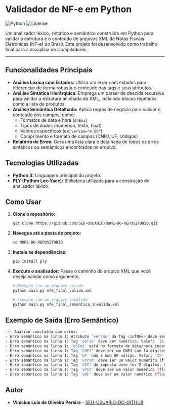 # Validador de NF-e em Python

![Python](https://img.shields.io/badge/python-3.12-blue.svg)
![License](https://img.shields.io/badge/license-MIT-green.svg)

Um analisador léxico, sintático e semântico construído em Python para validar a estrutura e o conteúdo de arquivos XML de Notas Fiscais Eletrônicas (NF-e) do Brasil. Este projeto foi desenvolvido como trabalho final para a disciplina de Compiladores.

---

## Funcionalidades Principais

-   **Análise Léxica com Estados:** Utiliza um lexer com estados para diferenciar de forma robusta o conteúdo das tags e seus atributos.
-   **Análise Sintática Hierárquica:** Emprega um parser de descida recursiva para validar a estrutura aninhada do XML, incluindo blocos repetidos como a lista de produtos.
-   **Análise Semântica Detalhada:** Aplica regras de negócio para validar o conteúdo dos campos, como:
    -   Formatos de data e hora (`dhEmi`)
    -   Tipos de dados (numérico, texto, float)
    -   Valores específicos (ex: `versao="4.00"`)
    -   Comprimento e formato de campos (CNPJ, UF, códigos)
-   **Relatório de Erros:** Gera uma lista clara e detalhada de todos os erros sintáticos ou semânticos encontrados no arquivo.

## Tecnologias Utilizadas

-   **Python 3:** Linguagem principal do projeto.
-   **PLY (Python Lex-Yacc):** Biblioteca utilizada para a construção do analisador léxico.

## Como Usar

1.  **Clone o repositório:**
    ```bash
    git clone https://github.com/SEU-USUARIO/NOME-DO-REPOSITORIO.git
    ```

2.  **Navegue até a pasta do projeto:**
    ```bash
    cd NOME-DO-REPOSITORIO
    ```

3.  **Instale as dependências:**
    ```bash
    pip install ply
    ```

4.  **Execute o analisador:**
    Passe o caminho do arquivo XML que você deseja validar como argumento.

    ```bash
    # Exemplo com um arquivo válido
    python main.py nfe_final_valido.xml

    # Exemplo com um arquivo inválido
    python main.py nfe_final_semantica_invalida.xml
    ```

## Exemplo de Saída (Erro Semântico)

```bash
--- Análise concluída com erros: ---
- Erro semântico na linha 1: Atributo 'versao' da tag <infNFe> deve ser '4.00'. Valor: '5.00'
- Erro semântico na linha 1: Tag 'serie' deve ser numérica. Valor: '1A'
- Erro semântico na linha 1: 'dhEmi' está no formato de data/hora incorreto. Valor: '2018/05/28'
- Erro semântico na linha 1: Tag 'CNPJ' deve ser um CNPJ com 14 dígitos. Valor: '0818716800016'
- Erro semântico na linha 1: Tag 'UF' não é uma UF válida. Valor: 'XX'
- Erro semântico na linha 1: Tag 'vProd' deve ser um valor numérico (float). Valor: '0,01'
- Erro semântico na linha 1: Tag 'CST' do imposto deve ter 2 dígitos. Valor: '0'
- Erro semântico na linha 1: Tag 'vPIS' deve ser um valor numérico (float). Valor: 'zero'
- Erro semântico na linha 1: Tag 'vNF' deve ser um valor numérico (float). Valor: 'zerovirgulaum'
```

## Autor

* **Vinícius Luis de Oliveira Pereira** - [SEU-USUARIO-DO-GITHUB](https://github.com/SEU-USUARIO-DO-GITHUB)